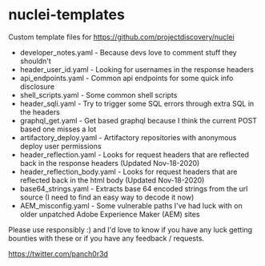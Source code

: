 # nuclei-templates

Custom template files for https://github.com/projectdiscovery/nuclei

  * developer_notes.yaml - Because devs love to comment stuff they shouldn't
  * header_user_id.yaml - Looking for usernames in the response headers
  * api_endpoints.yaml - Common api endpoints for some quick info disclosure
  * shell_scripts.yaml - Some common shell scripts
  * header_sqli.yaml - Try to trigger some SQL errors through extra SQL in the headers
  * graphql_get.yaml - Get based graphql because I think the current POST based one misses a lot
  * artifactory_deploy.yaml - Artifactory repositories with anonymous deploy user permissions
  * header_reflection.yaml - Looks for request headers that are reflected back in the response headers (Updated Nov-18-2020)
  * header_reflection_body.yaml - Looks for request headers that are reflected back in the html body (Updated Nov-18-2020)
  * base64_strings.yaml - Extracts base 64 encoded strings from the url source (I need to find an easy way to decode it now)
  * AEM_misconfig.yaml - Some vulnerable paths I've had luck with on older unpatched Adobe Experience Maker (AEM) sites 
  
Please use responsibly :) and I'd love to know if you have any luck getting bounties with these or if you have any feedback / requests.

https://twitter.com/panch0r3d
